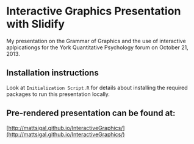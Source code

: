 # Interactive Graphics Presentation with Slidify

My presentation on the Grammar of Graphics and the use of interactive aplpicationgs for the York Quantitative Psychology forum on October 21, 2013.

## Installation instructions

Look at `Initialization Script.R` for details about installing the required packages to run this presentation locally.

## Pre-rendered presentation can be found at:

[http://mattsigal.github.io/InteractiveGraphics/](http://mattsigal.github.io/InteractiveGraphics/)
